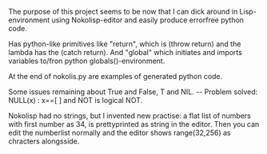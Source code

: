 
The purpose of this project seems to be now that I can dick around in Lisp-environment using Nokolisp-editor and easily produce errorfree python code.

Has python-like primitives like "return", which is (throw return) and the lambda has the (catch return).  And "global" which initiates and imports variables to/fron python globals()-environment.

At the end of nokolis.py are examples of generated python code.

Some issues remaining about True and False, T and NIL. 
-- Problem solved: NULL(x) : x==[ ] and NOT is logical NOT.

Nokolisp had no strings, but I invented new practise: a flat list of numbers with first number as 34, is prettyprinted as string in the editor. Then you can edit the numberlist normally and the editor shows range(32,256) as chracters alongsside.

